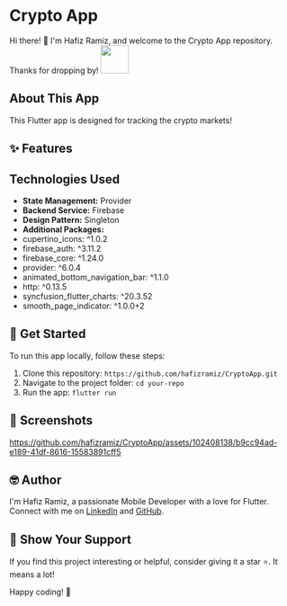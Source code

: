 
# Crypto App

Hi there! 👋 I'm Hafiz Ramiz, and welcome to the Crypto App repository. Thanks for dropping by! <img src="https://user-images.githubusercontent.com/102408138/181803992-c16d979a-e758-425b-8561-45bdf4fd04ec.gif" width="50" height="50" />

## About This App

This Flutter app is designed for tracking the crypto markets!

## ✨ Features


## Technologies Used

- **State Management:** Provider
- **Backend Service:** Firebase 
- **Design Pattern:** Singleton
- **Additional Packages:**
- cupertino_icons: ^1.0.2
- firebase_auth: ^3.11.2
- firebase_core: ^1.24.0
- provider: ^6.0.4
- animated_bottom_navigation_bar: ^1.1.0
- http: ^0.13.5
- syncfusion_flutter_charts: ^20.3.52
- smooth_page_indicator: ^1.0.0+2


## 🚀 Get Started

To run this app locally, follow these steps:

1. Clone this repository: `https://github.com/hafizramiz/CryptoApp.git`
2. Navigate to the project folder:  `cd your-repo`
3. Run the app: `flutter run`

## 📸 Screenshots
https://github.com/hafizramiz/CryptoApp/assets/102408138/b9cc94ad-e189-41df-8616-15583891cff5


## 🤓 Author

I'm Hafiz Ramiz, a passionate Mobile Developer with a love for Flutter. 
Connect with me on [LinkedIn](https://www.linkedin.com/in/hafizramiz/) and [GitHub](https://github.com/hafizramiz).

## 🌟 Show Your Support

If you find this project interesting or helpful, consider giving it a star ⭐️. It means a lot!

Happy coding! 🚀
